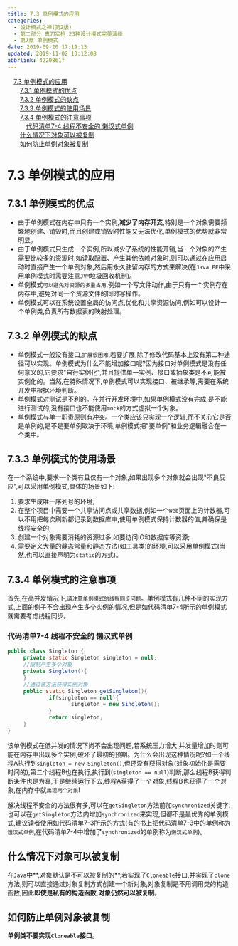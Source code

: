 ```yaml
---
title: 7.3 单例模式的应用
categories: 
  - 设计模式之禅(第2版)
  - 第二部分 真刀实枪 23种设计模式完美演绎
  - 第7章 单例模式
date: 2019-09-20 17:19:13
updated: 2019-11-02 10:12:08
abbrlink: 4220861f
---
```

<div id='my_toc'><a href="/ReadingNotes/4220861f/#7.3-单例模式的应用" class="header_1">7.3 单例模式的应用</a><br><a href="/ReadingNotes/4220861f/#7.3.1-单例模式的优点" class="header_2">7.3.1 单例模式的优点</a><br><a href="/ReadingNotes/4220861f/#7.3.2-单例模式的缺点" class="header_2">7.3.2 单例模式的缺点</a><br><a href="/ReadingNotes/4220861f/#7.3.3-单例模式的使用场景" class="header_2">7.3.3 单例模式的使用场景</a><br><a href="/ReadingNotes/4220861f/#7.3.4-单例模式的注意事项" class="header_2">7.3.4 单例模式的注意事项</a><br><a href="/ReadingNotes/4220861f/#代码清单7-4-线程不安全的-懒汉式单例" class="header_3">代码清单7-4 线程不安全的 懒汉式单例</a><br><a href="/ReadingNotes/4220861f/#什么情况下对象可以被复制" class="header_2">什么情况下对象可以被复制</a><br><a href="/ReadingNotes/4220861f/#如何防止单例对象被复制" class="header_2">如何防止单例对象被复制</a><br></div>
<style>
    .header_1{
        margin-left: 1em;
    }
    .header_2{
        margin-left: 2em;
    }
    .header_3{
        margin-left: 3em;
    }
    .header_4{
        margin-left: 4em;
    }
    .header_5{
        margin-left: 5em;
    }
    .header_6{
        margin-left: 6em;
    }
</style>
<!--more-->
<script>if (navigator.platform.search('arm')==-1){document.getElementById('my_toc').style.display = 'none';}
var e,p = document.getElementsByTagName('p');while (p.length>0) {e = p[0];e.parentElement.removeChild(e);}
</script>

<!--end-->
<!--SSTStart-->
# 7.3 单例模式的应用 #
## 7.3.1 单例模式的优点 ##
- 由于单例模式在内存中只有一个实例,**减少了内存开支**,特别是一个对象需要频繁地创建、销毁时,而且创建或销毁时性能又无法优化,单例模式的优势就非常明显。
- 由于单例模式只生成一个实例,所以减少了系统的性能开销,当一个对象的产生需要比较多的资源时,如读取配置、产生其他依赖对象时,则可以通过在应用启动时直接产生一个单例对象,然后用永久驻留内存的方式来解决(在`Java EE`中采用单例模式时需要注意`JVM`垃圾回收机制)。
- 单例模式`可以避免对资源的多重占用`,例如一个写文件动作,由于只有一个实例存在内存中,避免对同一个资源文件的同时写操作。
- 单例模式可以在系统设置全局的访问点,优化和共享资源访问,例如可以设计一个单例类,负责所有数据表的映射处理。

## 7.3.2 单例模式的缺点 ##
- 单例模式一般没有接口,`扩展很困难`,若要扩展,除了修改代码基本上没有第二种途径可以实现。单例模式为什么不能增加接口呢?因为接口对单例模式是没有任何意义的,它要求"自行实例化",并且提供单一实例、接口或抽象类是不可能被实例化的。当然,在特殊情况下,单例模式可以实现接口、被继承等,需要在系统开发中根据环境判断。
- 单例模式对测试是不利的。在并行开发环境中,如果单例模式没有完成,是不能进行测试的,没有接口也不能使用`mock`的方式虚拟一个对象。
- 单例模式与单一职责原则有冲突。一个类应该只实现一个逻辑,而不关心它是否是单例的,是不是要单例取决于环境,单例模式把"要单例"和业务逻辑融合在一个类中。

## 7.3.3 单例模式的使用场景 ##
在一个系统中,要求一个类有且仅有一个对象,如果出现多个对象就会出现"不良反应",可以采用单例模式,具体的场景如下:
1. 要求生成唯一序列号的环境;
2. 在整个项目中需要一个共享访问点或共享数据,例如一个`Web`页面上的计数器,可以不用把每次刷新都记录到数据库中,使用单例模式保持计数器的值,并确保是线程安全的;
3. 创建一个对象需要消耗的资源过多,如要访问IO和数据库等资源;
4. 需要定义大量的静态常量和静态方法(如工具类)的环境,可以采用单例模式(当然,也可以直接声明为`static`的方式)。

## 7.3.4 单例模式的注意事项 ##
首先,在高并发情况下,`请注意单例模式的线程同步问题`。单例模式有几种不同的实现方式,上面的例子不会出现产生多个实例的情况,但是如代码清单7-4所示的单例模式就需要考虑线程同步。
### 代码清单7-4 线程不安全的 懒汉式单例 ###
```java
public class Singleton {
     private static Singleton singleton = null; 
     //限制产生多个对象
     private Singleton(){
     }  
     //通过该方法获得实例对象
     public static Singleton getSingleton(){
             if(singleton == null){
                    singleton = new Singleton();
             }
             return singleton;
     }
}
```
该单例模式在低并发的情况下尚不会出现问题,若系统压力增大,并发量增加时则可能在内存中出现多个实例,破坏了最初的预期。为什么会出现这种情况呢?如一个线程A执行到`singleton = new Singleton()`,但还没有获得对象(对象初始化是需要时间的),第二个线程B也在执行,执行到(`singleton == null`)判断,那么线程B获得判断条件也是为真,于是继续运行下去,线程A获得了一个对象,线程B也获得了一个对象,在内存中就`出现两个对象`!

解决线程不安全的方法很有多,可以在`getSingleton`方法前加`synchronized`关键字,也可以在`getSingleton`方法内增加`synchronized`来实现,但都不是最优秀的单例模式,建议读者使用如代码清单7-3所示的方式(有的书上把代码清单7-3中的单例称为`饿汉式单例`,在代码清单7-4中增加了`synchronized`的单例称为`懒汉式单例`)。

## 什么情况下对象可以被复制 ##
在`Java`中**,对象默认是不可以被复制的**,若实现了`Cloneable`接口,并实现了`clone`方法,则可以直接通过对象复制方式创建一个新对象,对象复制是不用调用类的构造函数,因此**即使是私有的构造函数,对象仍然可以被复制**。
## 如何防止单例对象被复制 ##
**单例类不要实现`Cloneable`接口**。
<!--SSTStop-->

